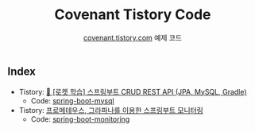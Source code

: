 <div align=center>
<h1> Covenant Tistory Code </h1>
<a href="https://covenant.tistory.com">covenant.tistory.com</a> 예제 코드
</div>
<br />

## Index

- Tistory: [🚀 [로켓 학습] 스프링부트 CRUD REST API (JPA, MySQL, Gradle)](https://covenant.tistory.com/243)
    - Code: [spring-boot-mysql](https://github.com/KoEonYack/Tistory-Covenant-Code/tree/main/spring-boot-mysql)
- Tistory: [프로메테우스, 그라파나를 이용한 스프링부트 모니터링](https://covenant.tistory.com/244)
    - Code: [spring-boot-monitoring](https://github.com/KoEonYack/Tistory-Covenant-Code/tree/main/spring-boot-monitoring)


<br />
<br />
